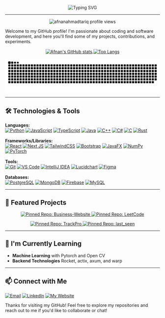 <p align="center">
  <img src="https://readme-typing-svg.demolab.com?font=Fira+Code&weight=700&size=28&pause=1000&color=F7971E&center=true&vCenter=true&width=800&lines=Hi%2C+I'm+Afnan+Ahmad+Tariq+%F0%9F%91%8B;A+Full+Stack+Developer+and+DevOps+Engineer;A+Cyber+Security+and+AI+Enthusiast;but+in+the+core+I+am;A+Software+Engineer;Building+impactful+solutions;with+code+%F0%9F%92%BB+creativity+%F0%9F%8E%A8+and+curiosity+%F0%9F%A7%91%E2%80%8D%F0%9F%92%BB" alt="Typing SVG" />
  </p>

---

<p align="center">
  <img src="https://komarev.com/ghpvc/?username=afnanahmadtariq&label=Profile%20Views&color=blueviolet&style=flat-square" alt="afnanahmadtariq profile views" />
</p>

Welcome to my GitHub profile! I'm passionate about coding and software development, and here you'll find some of my projects, contributions, and experiments.

<p align="center">
  <a href="https://github.com/afnanahmadtariq">
    <img align="center" src="https://github-readme-stats.vercel.app/api?username=afnanahmadtariq&show_icons=true&theme=default&hide_border=true&rank_icon=github" alt="Afnan's GitHub stats" />
  </a>
  <a href="https://github.com/afnanahmadtariq">
    <img align="center" src="https://github-readme-stats.vercel.app/api/top-langs/?username=afnanahmadtariq&layout=compact&theme=default&hide_border=true" alt="Top Langs" />
  </a>
</p>

<!-- <p align="center">
  <picture>
    <source media="(prefers-color-scheme: dark)" srcset="https://raw.githubusercontent.com/afnanahmadtariq/afnanahmadtariq/output/github-contribution-grid-snake-dark.svg" />
    <source media="(prefers-color-scheme: light)" srcset="https://raw.githubusercontent.com/afnanahmadtariq/afnanahmadtariq/output/github-contribution-grid-snake.svg" />
    <img alt="github-snake" src="https://raw.githubusercontent.com/Platane/snk/output/github-contribution-grid-snake-dark.svg" />
  </picture>
</p> -->


<p align="center">
  <img src="https://raw.githubusercontent.com/platane/snk/output/github-contribution-grid-snake.svg" alt="snake animation" />
</p>

<!-- When your GitHub Action workflow runs successfully, you can switch back to:
<p align="center">
  <img src="https://github.com/afnanahmadtariq/afnanahmadtariq/blob/output/github-contribution-grid-snake.svg" alt="snake animation" />
</p>
-->
---

## 🛠️ Technologies & Tools

<p align="left">
  <strong>Languages:</strong><br/>
  <a href="https://www.python.org" target="_blank" rel="noreferrer"><img src="https://img.shields.io/badge/python-3670A0?style=for-the-badge&logo=python&logoColor=ffdd54" alt="Python"></a>
  <a href="https://developer.mozilla.org/en-US/docs/Web/JavaScript" target="_blank" rel="noreferrer"><img src="https://img.shields.io/badge/javascript-%23323330.svg?style=for-the-badge&logo=javascript&logoColor=%23F7DF1E" alt="JavaScript"></a>
  <a href="https://www.typescriptlang.org/" target="_blank" rel="noreferrer"><img src="https://img.shields.io/badge/typescript-%23007ACC.svg?style=for-the-badge&logo=typescript&logoColor=white" alt="TypeScript"></a>
  <a href="https://www.java.com" target="_blank" rel="noreferrer"><img src="https://img.shields.io/badge/java-%23ED8B00.svg?style=for-the-badge&logo=openjdk&logoColor=white" alt="Java"></a>
  <a href="https://isocpp.org/" target="_blank" rel="noreferrer"><img src="https://img.shields.io/badge/c%2B%2B-%2300599C.svg?style=for-the-badge&logo=c%2B%2B&logoColor=white" alt="C++"></a>
  <a href="https://docs.microsoft.com/en-us/dotnet/csharp/" target="_blank" rel="noreferrer"><img src="https://img.shields.io/badge/c%23-%23239120.svg?style=for-the-badge&logo=c-sharp&logoColor=white" alt="C#"></a>
  <a href="https://www.iso.org/standard/74528.html" target="_blank" rel="noreferrer"><img src="https://img.shields.io/badge/c-%23A8B9CC.svg?style=for-the-badge&logo=c&logoColor=white" alt="C"></a>
  <a href="https://www.rust-lang.org" target="_blank" rel="noreferrer"><img src="https://img.shields.io/badge/rust-%23000000.svg?style=for-the-badge&logo=rust&logoColor=white" alt="Rust"></a>
  <br/><br/>
  <strong>Frameworks/Libraries:</strong><br/>
  <a href="https://reactjs.org/" target="_blank" rel="noreferrer"><img src="https://img.shields.io/badge/react-%2320232A.svg?style=for-the-badge&logo=react&logoColor=%2361DAFB" alt="React"></a>
  <a href="https://nextjs.org/" target="_blank" rel="noreferrer"><img src="https://img.shields.io/badge/Next-black?style=for-the-badge&logo=next.js&logoColor=white" alt="Next JS"></a>
  <a href="https://tailwindcss.com/" target="_blank" rel="noreferrer"><img src="https://img.shields.io/badge/tailwindcss-%2338B2AC.svg?style=for-the-badge&logo=tailwind-css&logoColor=white" alt="TailwindCSS"></a>
  <a href="https://getbootstrap.com" target="_blank" rel="noreferrer"><img src="https://img.shields.io/badge/bootstrap-%23563D7C.svg?style=for-the-badge&logo=bootstrap&logoColor=white" alt="Bootstrap"></a>
  <a href="https://openjfx.io/" target="_blank" rel="noreferrer"><img src="https://img.shields.io/badge/javafx-%23FFA500.svg?style=for-the-badge&logo=java&logoColor=white" alt="JavaFX"></a>
  <a href="https://numpy.org/" target="_blank" rel="noreferrer"><img src="https://img.shields.io/badge/numpy-%23013243.svg?style=for-the-badge&logo=numpy&logoColor=white" alt="NumPy"></a>
  <a href="https://pytorch.org/" target="_blank" rel="noreferrer"><img src="https://img.shields.io/badge/pytorch-%23EE4C2C.svg?style=for-the-badge&logo=pytorch&logoColor=white" alt="PyTorch"></a>
  <br/><br/>
  <strong>Tools:</strong><br/>
  <a href="https://git-scm.com/" target="_blank" rel="noreferrer"><img src="https://img.shields.io/badge/git-%23F05033.svg?style=for-the-badge&logo=git&logoColor=white" alt="Git"></a>
  <a href="https://code.visualstudio.com/" target="_blank" rel="noreferrer"><img src="https://img.shields.io/badge/VS%20Code-0078d7.svg?style=for-the-badge&logo=visual-studio-code&logoColor=white" alt="VS Code"></a>
  <a href="https://www.jetbrains.com/idea/" target="_blank" rel="noreferrer"><img src="https://img.shields.io/badge/IntelliJIDEA-000000.svg?style=for-the-badge&logo=intellij-idea&logoColor=white" alt="IntelliJ IDEA"></a>
  <a href="https://www.lucidchart.com" target="_blank" rel="noreferrer"><img src="https://img.shields.io/badge/Lucidchart-FF6600?style=for-the-badge&logo=lucidchart&logoColor=white" alt="Lucidchart"></a>
  <a href="https://www.figma.com/" target="_blank" rel="noreferrer"><img src="https://img.shields.io/badge/figma-%23F24E1E.svg?style=for-the-badge&logo=figma&logoColor=white" alt="Figma"></a>
  <br/><br/>
  <strong>Databases:</strong><br/>
  <a href="https://www.postgresql.org" target="_blank" rel="noreferrer"><img src="https://img.shields.io/badge/postgresql-%23316192.svg?style=for-the-badge&logo=postgresql&logoColor=white" alt="PostgreSQL"></a>
  <a href="https://www.mongodb.com/" target="_blank" rel="noreferrer"><img src="https://img.shields.io/badge/MongoDB-%234ea94b.svg?style=for-the-badge&logo=mongodb&logoColor=white" alt="MongoDB"></a>
  <a href="https://firebase.google.com/" target="_blank" rel="noreferrer"><img src="https://img.shields.io/badge/firebase-%23039BE5.svg?style=for-the-badge&logo=firebase&logoColor=white" alt="Firebase"></a>
  <a href="https://www.mysql.com/" target="_blank" rel="noreferrer"><img src="https://img.shields.io/badge/mysql-%2300f.svg?style=for-the-badge&logo=mysql&logoColor=white" alt="MySQL"></a>
</p>

---

## 🚀 Featured Projects

<p align="center">
  <a href="https://github.com/afnanahmadtariq">
    <!-- Replace with your username and desired layout options -->
    <img src="https://github-readme-stats.vercel.app/api/pin/?username=afnanahmadtariq&repo=Business-Website&theme=default" alt="Pinned Repo: Business-Website" />
  </a>
  <a href="https://github.com/afnanahmadtariq">
    <img src="https://github-readme-stats.vercel.app/api/pin/?username=afnanahmadtariq&repo=LeetCode&theme=default" alt="Pinned Repo: LeetCode" />
  </a>
</p>
<p align="center">
  <a href="https://github.com/afnanahmadtariq">
    <img src="https://github-readme-stats.vercel.app/api/pin/?username=afnanahmadtariq&repo=TrackPro&theme=default" alt="Pinned Repo: TrackPro" />
  </a>
  <a href="https://github.com/afnanahmadtariq">
    <img src="https://github-readme-stats.vercel.app/api/pin/?username=afnanahmadtariq&repo=last_seen&theme=default" alt="Pinned Repo: last_seen" />
  </a>
</p>

---

## 🌱 I'm Currently Learning

- **Machine Learning** with Pytorch and Open CV
- **Backend Technologies**  Rocket, actix, axum, and warp

---

## 📫 Connect with Me

<p align="left">
  <a href="mailto:afnanahmadtariq@hotmail.com" target="_blank" rel="noreferrer"><img src="https://img.shields.io/badge/Gmail-%23D14836.svg?style=for-the-badge&logo=gmail&logoColor=white" alt="Email"></a>
  <a href="https://linkedin.com/in/afnanahmadtariq" target="_blank" rel="noreferrer"><img src="https://img.shields.io/badge/LinkedIn-%230077B5.svg?style=for-the-badge&logo=linkedin&logoColor=white" alt="LinkedIn"></a>
  <a href="https://afnanahmadtariq.vercel.app/" target="_blank" rel="noreferrer"><img src="https://img.shields.io/badge/My%20Website-%234A90E2.svg?style=for-the-badge&logo=Cloudflare&logoColor=white" alt="My Website"></a>
</p>

Thanks for visiting my GitHub! Feel free to explore my repositories and reach out to me if you'd like to collaborate or chat!
